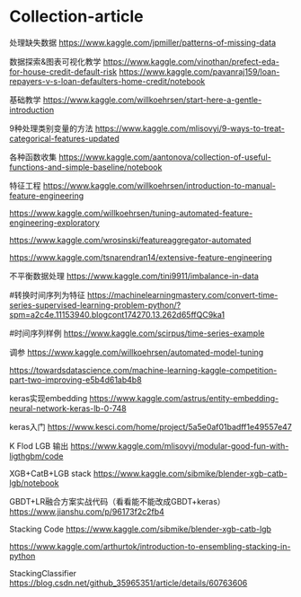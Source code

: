 # Collection-article
处理缺失数据
https://www.kaggle.com/jpmiller/patterns-of-missing-data

数据探索&图表可视化教学
https://www.kaggle.com/vinothan/prefect-eda-for-house-credit-default-risk
https://www.kaggle.com/pavanraj159/loan-repayers-v-s-loan-defaulters-home-credit/notebook

基础教学
https://www.kaggle.com/willkoehrsen/start-here-a-gentle-introduction

9种处理类别变量的方法
https://www.kaggle.com/mlisovyi/9-ways-to-treat-categorical-features-updated

各种函数收集
https://www.kaggle.com/aantonova/collection-of-useful-functions-and-simple-baseline/notebook

特征工程
https://www.kaggle.com/willkoehrsen/introduction-to-manual-feature-engineering

https://www.kaggle.com/willkoehrsen/tuning-automated-feature-engineering-exploratory

https://www.kaggle.com/wrosinski/featureaggregator-automated

https://www.kaggle.com/tsnarendran14/extensive-feature-engineering

不平衡数据处理
https://www.kaggle.com/tini9911/imbalance-in-data



#转换时间序列为特征
https://machinelearningmastery.com/convert-time-series-supervised-learning-problem-python/?spm=a2c4e.11153940.blogcont174270.13.262d65ffQC9ka1

#时间序列样例
https://www.kaggle.com/scirpus/time-series-example

调参
https://www.kaggle.com/willkoehrsen/automated-model-tuning

https://towardsdatascience.com/machine-learning-kaggle-competition-part-two-improving-e5b4d61ab4b8

keras实现embedding
https://www.kaggle.com/astrus/entity-embedding-neural-network-keras-lb-0-748

keras入门
https://www.kesci.com/home/project/5a5e0af01badff1e49557e47



K Flod LGB 输出 
https://www.kaggle.com/mlisovyi/modular-good-fun-with-ligthgbm/code

XGB+CatB+LGB stack
https://www.kaggle.com/sibmike/blender-xgb-catb-lgb/notebook

GBDT+LR融合方案实战代码（看看能不能改成GBDT+keras）
https://www.jianshu.com/p/96173f2c2fb4

Stacking Code
https://www.kaggle.com/sibmike/blender-xgb-catb-lgb

https://www.kaggle.com/arthurtok/introduction-to-ensembling-stacking-in-python

StackingClassifier
https://blog.csdn.net/github_35965351/article/details/60763606

